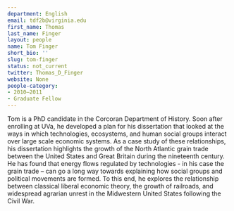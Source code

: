 ```yaml
---
department: English
email: tdf2b@virginia.edu
first_name: Thomas
last_name: Finger
layout: people
name: Tom Finger
short_bio: ''
slug: tom-finger
status: not_current
twitter: Thomas_D_Finger
website: None
people-category:
- 2010–2011
- Graduate Fellow
---
```


Tom is a PhD candidate in the Corcoran Department of History.  Soon after enrolling at UVa, he developed a plan for his dissertation that looked at the ways in which technologies, ecosystems, and human social groups interact over large scale economic systems. As a case study of these relationships, his dissertation highlights the growth of the North Atlantic grain trade between the United States and Great Britain during the nineteenth century.  He has found that energy flows regulated by technologies - in his case the grain trade – can go a long way towards explaining how social groups and political movements are formed.  To this end, he explores the relationship between classical liberal economic theory, the growth of railroads, and widespread agrarian unrest in the Midwestern United States following the Civil War.

